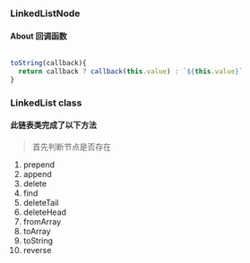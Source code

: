 ### LinkedListNode

#### About 回调函数

```javascript

toString(callback){
  return callback ? callback(this.value) : `${this.value}`
}

```

### LinkedList class

#### 此链表类完成了以下方法

> 首先判断节点是否存在

1. prepend
2. append
3. delete
4. find
5. deleteTail
6. deleteHead
7. fromArray
8. toArray
9. toString
10. reverse

